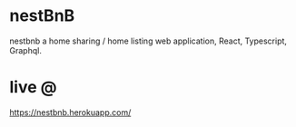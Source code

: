 # nestBnB
nestbnb a home sharing / home listing web application, React, Typescript, Graphql.

# live @
https://nestbnb.herokuapp.com/
